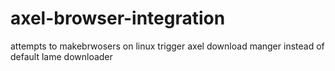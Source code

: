 # axel-browser-integration
attempts to makebrwosers on linux trigger axel download manger instead of default lame downloader 
